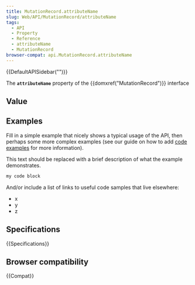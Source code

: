 ```yaml
---
title: MutationRecord.attributeName
slug: Web/API/MutationRecord/attributeName
tags:
  - API
  - Property
  - Reference
  - attributeName
  - MutationRecord
browser-compat: api.MutationRecord.attributeName
---
```

{{DefaultAPISidebar("")}}

The **`attributeName`** property of the {{domxref("MutationRecord")}} interface 

## Value



## Examples

Fill in a simple example that nicely shows a typical usage of the API, then perhaps some more complex examples (see our guide on how to add [code examples](/en-US/docs/MDN/Contribute/Structures/Code_examples) for more information).

This text should be replaced with a brief description of what the example demonstrates.

```js
my code block
```

And/or include a list of links to useful code samples that live elsewhere:

*   x
*   y
*   z

## Specifications

{{Specifications}}

## Browser compatibility

{{Compat}}


